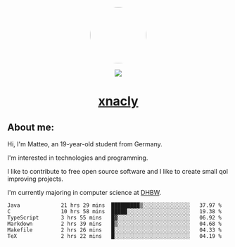 <p align="center">
  <img style="border-radius: 100px" width="128" height="128" src="https://avatars.githubusercontent.com/u/47723417?v=4"/>
</p>
<p align="center">
  <img src="https://komarev.com/ghpvc/?username=xnacly&&style=flat-square"/>
</p>

<h1 align="center"><a href="https://xnacly.me/"> xnacly</a> </h1>

<h2> About me:</h2>

<p>Hi, I'm Matteo, an 19-year-old student from Germany. </p>
<p>I'm interested in technologies and programming.</p>
<p>I like to contribute to free open source software and I like to create small qol improving projects.</p>
<p>I'm currently majoring in computer science at <a href="https://www.dhbw.de/startseite">DHBW</a>.</p>

<!--START_SECTION:waka-->

```text
Java             21 hrs 29 mins  █████████▒░░░░░░░░░░░░░░░   37.97 %
C                10 hrs 58 mins  █████░░░░░░░░░░░░░░░░░░░░   19.38 %
TypeScript       3 hrs 55 mins   █▓░░░░░░░░░░░░░░░░░░░░░░░   06.92 %
Markdown         2 hrs 39 mins   █▒░░░░░░░░░░░░░░░░░░░░░░░   04.68 %
Makefile         2 hrs 26 mins   █░░░░░░░░░░░░░░░░░░░░░░░░   04.33 %
TeX              2 hrs 22 mins   █░░░░░░░░░░░░░░░░░░░░░░░░   04.19 %
```

<!--END_SECTION:waka-->
